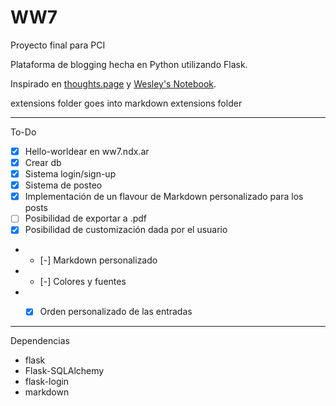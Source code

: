 # WW7
Proyecto final para PCI

Plataforma de blogging hecha en Python utilizando Flask.

Inspirado en [thoughts.page](https://thoughts.page/) y [Wesley's Notebook](https://notebook.wesleyac.com/).

extensions folder goes into markdown extensions folder

---

To-Do
- [x] Hello-worldear en ww7.ndx.ar
- [x] Crear db
- [x] Sistema login/sign-up
- [x] Sistema de posteo
- [x] Implementación de un flavour de Markdown personalizado para los posts
- [ ] Posibilidad de exportar a .pdf 
- [x] Posibilidad de customización dada por el usuario
- - [-] Markdown personalizado
- - [-] Colores y fuentes
- - [x] Orden personalizado de las entradas


---
Dependencias
- flask
- Flask-SQLAlchemy
- flask-login
- markdown